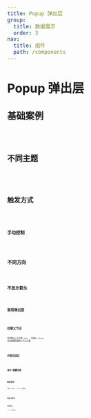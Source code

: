 ```yaml
---
title: Popup 弹出层
group:
  title: 数据展示
  order: 3
nav:
  title: 组件
  path: /components
---
```


# Popup 弹出层

## 基础案例

<code src="../examples/basic" />

## 不同主题

<code src="../examples/different-themes" />

## 触发方式

<code src="../examples/trigger" />

### 手动控制

<code src="../examples/manual-visible" />

## 不同方向

<code src="../examples/different-placement" />

## 不显示箭头

<code src="../examples/arrowless" />

## 禁用弹出层

<code src="../examples/disabled" />

## 挂载父节点

浮层默认父节点是 `body` ，可通过 `attach` 自由调整挂载的父节点元素。

<code src="../examples/attach" />

## 内容自适应

<code src="../examples/fit-content" />

## 显示/隐藏回调

<code src="../examples/visible-callback" />

## 延迟显示

只有 `trigger = 'hover'` 时有效。

<code src="../examples/delay" />

## 自定义样式

<code src="../examples/custom-style" />

## 显示时长

`duration` 时间后消失。

<code src="../examples/duration" />

<API src="@casts/popup"></API>
